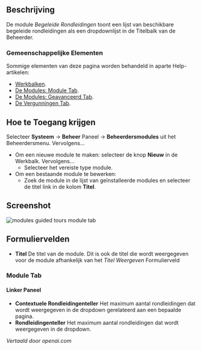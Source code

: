 <!-- Filename: Help4.x:Admin_Modules:_Tours_Menu  / Display title: Modules: Gidsen -->



## Beschrijving

De module *Begeleide Rondleidingen* toont een lijst van beschikbare 
begeleide rondleidingen als een dropdownlijst in de Titelbalk van de 
Beheerder.

### Gemeenschappelijke Elementen

Sommige elementen van deze pagina worden behandeld in aparte Help-artikelen:

* [Werkbalken](jdocmanual?article=help/common-elements/toolbars).
* [De Modules: Module Tab](jdocmanual?article=help/modules/modules-module-tab).
* [De Modules: Geavanceerd Tab](jdocmanual?article=help/modules/modules-advanced-tab).
* [De Vergunningen Tab](jdocmanual?article=help/common-elements/edit-permissions).

## Hoe te Toegang krijgen

Selecteer **Systeem** → **Beheer** Paneel → **Beheerdersmodules** uit het 
Beheerdersmenu. Vervolgens...

- Om een nieuwe module te maken: selecteer de knop **Nieuw** in de Werkbalk. Vervolgens...
  - Selecteer het vereiste type module.
- Om een bestaande module te bewerken:
  - Zoek de module in de lijst van geïnstalleerde modules en selecteer de titel link 
  in de kolom **Titel**.

## Screenshot

![modules guided tours module tab](../../../nl/images/modules-admin/modules-guided-tours-module-tab.png)

## Formuliervelden

- **Titel** De titel van de module. Dit is ook de titel die wordt weergegeven voor de 
  module afhankelijk van het *Titel Weergeven* Formulierveld

### Module Tab

#### Linker Paneel

- **Contextuele Rondleidingenteller** Het maximum aantal rondleidingen dat wordt weergegeven in de 
  dropdown gerelateerd aan een bepaalde pagina.
- **Rondleidingenteller** Het maximum aantal rondleidingen dat wordt weergegeven in de dropdown.

*Vertaald door openai.com*

